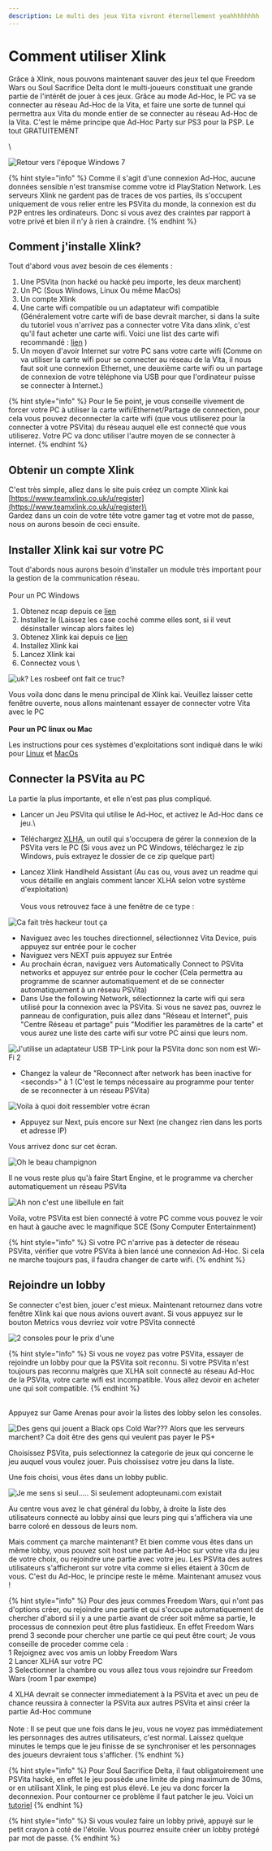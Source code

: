 ```yaml
---
description: Le multi des jeux Vita vivront éternellement yeahhhhhhhh
---
```


# Comment utiliser Xlink

Grâce à Xlink, nous pouvons maintenant sauver des jeux tel que Freedom Wars ou Soul Sacrifice Delta dont le multi-joueurs constituait une grande partie de l'intérêt de jouer à ces jeux. Grâce au mode Ad-Hoc, le PC va se connecter au réseau Ad-Hoc de la Vita, et faire une sorte de tunnel qui permettra aux Vita du monde entier de se connecter au réseau Ad-Hoc de la Vita.  C'est le même principe que Ad-Hoc Party sur PS3 pour la PSP. Le tout GRATUITEMENT

\


![Retour vers l'époque Windows 7](<../.gitbook/assets/image (26) (1).png>)

{% hint style="info" %}
Comme il s'agit d'une connexion Ad-Hoc, aucune données sensible n'est transmise comme votre id PlayStation Network. Les serveurs Xlink ne gardent pas de traces de vos parties, ils s'occupent uniquement de vous relier entre les PSVita du monde, la connexion est du P2P entres les ordinateurs. Donc si vous avez des craintes par rapport à votre privé et bien il n'y à rien à craindre.
{% endhint %}



## Comment j'installe Xlink?

Tout d'abord vous avez besoin de ces élements :&#x20;

1. Une PSVita (non hacké ou hacké peu importe, les deux marchent)
2. Un PC (Sous Windows, Linux Ou même MacOs)
3. Un compte Xlink
4. Une carte wifi compatible ou un adaptateur wifi compatible (Généralement votre carte wifi de base devrait marcher, si dans la suite du tutoriel vous n'arrivez pas a connecter votre Vita dans xlink, c'est qu'il faut acheter une carte wifi. Voici une list des carte wifi recommandé : [lien](https://www.teamxlink.co.uk/wiki/PSP\_WiFi\_Adapters) )
5. Un moyen d'avoir Internet sur votre PC sans votre carte wifi (Comme on va utiliser la carte wifi pour se connecter au réseau de la Vita, il nous faut soit une connexion Ethernet, une deuxième carte wifi ou un partage de connexion de votre téléphone via USB pour que l'ordinateur puisse se connecter à Internet.)

{% hint style="info" %}
Pour le 5e point, je vous conseille vivement de forcer votre PC à utiliser la carte wifi/Ethernet/Partage de connection, pour cela vous pouvez deconnecter la carte wifi (que vous utiliserez pour la connecter à votre PSVita) du réseau auquel elle est connecté que vous utiliserez.  Votre PC va donc utiliser l'autre moyen de se connecter à internet.
{% endhint %}

## Obtenir un compte Xlink&#x20;

C'est très simple, allez dans le site puis créez un compte Xlink kai\
[https://www.teamxlink.co.uk/u/register](https://www.teamxlink.co.uk/u/register)\
\
Gardez dans un coin de votre tête votre gamer tag et votre mot de passe, nous on aurons besoin de ceci ensuite.



## Installer Xlink kai sur votre PC

Tout d'abords nous aurons besoin d'installer un module très important pour la gestion de la communication réseau. \
\
Pour un PC Windows

1. Obtenez ncap depuis ce [lien](https://npcap.com/dist/npcap-1.60.exe)&#x20;
2. Installez le (Laissez les case coché comme elles sont, si il veut désinstaller wincap alors faites le)
3. Obtenez Xlink kai depuis ce [lien](https://www.teamxlink.co.uk/go?c=download)
4. Installez Xlink kai
5. Lancez Xlink kai
6. Connectez vous \


![uk? Les rosbeef ont fait ce truc?](<../.gitbook/assets/image (21) (1) (1) (1).png>)

Vous voila donc dans le menu principal de Xlink kai. Veuillez laisser cette fenêtre ouverte, nous allons maintenant essayer de connecter votre Vita avec le PC\
\
**Pour un PC linux ou Mac**

Les instructions pour ces systèmes d'exploitations sont indiqué dans le wiki pour [Linux](https://www.teamxlink.co.uk/wiki/Installing\_on\_Raspberry\_Pi) et [MacOs](https://www.teamxlink.co.uk/wiki/Installing\_on\_macOS)

## Connecter la PSVita au PC

La partie la plus importante, et elle n'est pas plus compliqué.



* Lancer un Jeu PSVita qui utilise le Ad-Hoc, et activez le Ad-Hoc dans ce jeu.\

* Téléchargez [XLHA](https://github.com/codedwrench/xlinkhandheldassistant/releases/tag/REL\_1\_2), un outil qui s'occupera de gérer la connexion de la PSVita vers le PC (Si vous avez un PC Windows, téléchargez le zip Windows, puis extrayez le dossier de ce zip quelque part)
* Lancez Xlink Handlheld Assistant (Au cas ou, vous avez un readme qui vous détaille en anglais comment lancer XLHA selon votre système d'exploitation)\
  \
  Vous vous retrouvez face à une fenêtre de ce type :&#x20;

![Ca fait très hackeur tout ça](<../.gitbook/assets/image (17).png>)

* Naviguez avec les touches directionnel, sélectionnez Vita Device, puis appuyez sur entrée pour le cocher
* Naviguez vers NEXT puis appuyez sur Entrée
* Au prochain écran, naviguez vers Automatically Connect to PSVita networks et appuyez sur entrée pour le cocher (Cela permettra au programme de scanner automatiquement et de se connecter automatiquement à un réseau PSVita)
* Dans Use the following Network, sélectionnez la carte wifi qui sera utilisé pour la connexion avec la PSVita. Si vous ne savez pas, ouvrez le panneau de configuration, puis allez dans "Réseau et Internet", puis "Centre Réseau et partage" puis "Modifier les paramètres de la carte" et vous aurez une liste des carte wifi sur votre PC ainsi que leurs nom.

![J'utilise un adaptateur USB TP-Link pour la PSVita donc son nom est Wi-Fi 2](<../.gitbook/assets/image (22) (1) (1) (1).png>)

* Changez la valeur de "Reconnect after network has been inactive for \<seconds>" à 1 (C'est le temps nécessaire au programme pour tenter de se reconnecter à un réseau PSVita)

![Voila à quoi doit ressembler votre écran](<../.gitbook/assets/image (20) (1) (1) (1).png>)

* Appuyez sur Next, puis encore sur Next (ne changez rien dans les ports et adresse IP)

Vous arrivez donc sur cet écran.&#x20;

![Oh le beau champignon](<../.gitbook/assets/image (16).png>)

Il ne vous reste plus qu'à faire Start Engine, et le programme va chercher automatiquement un réseau PSVita



![Ah non c'est une libellule en fait](<../.gitbook/assets/image (26) (1) (1).png>)

Voila, votre PSVita est bien connecté à votre PC comme vous pouvez le voir en haut à gauche avec le magnifique SCE (Sony Computer Entertainment)



{% hint style="info" %}
Si votre PC n'arrive pas à detecter de réseau PSVita, vérifier que votre PSVita à bien lancé une connexion Ad-Hoc. Si cela ne marche toujours pas, il faudra changer de carte wifi.
{% endhint %}

## Rejoindre un lobby&#x20;

Se connecter c'est bien, jouer c'est mieux. Maintenant retournez dans votre fenêtre Xlink kai que nous avions ouvert avant. Si vous appuyez sur le bouton Metrics vous devriez voir votre PSVita connecté&#x20;

![2 consoles pour le prix d'une](<../.gitbook/assets/image (21) (1) (1).png>)

&#x20;

{% hint style="info" %}
Si vous ne voyez pas votre PSVita, essayer de rejoindre un lobby pour que la PSVita soit reconnu. Si votre PSVita n'est toujours pas reconnu malgrès que XLHA soit connecté au réseau Ad-Hoc de la PSVita, votre carte wifi est incompatible. Vous allez devoir en acheter une qui soit compatible.
{% endhint %}

\
Appuyez sur Game Arenas pour avoir la listes des lobby selon les consoles.

![Des gens qui jouent a Black ops Cold War??? Alors que les serveurs marchent? Ca doit être des gens qui veulent pas payer le PS+](<../.gitbook/assets/image (28) (1).png>)

Choisissez PSVita, puis selectionnez la categorie de jeux qui concerne le jeu auquel vous voulez jouer. Puis choissisez votre jeu dans la liste.

Une fois choisi, vous êtes dans un lobby public.&#x20;

![Je me sens si seul..... Si seulement adopteunami.com existait](<../.gitbook/assets/image (19) (1).png>)

Au centre vous avez le chat général du lobby, à droite la liste des utilisateurs connecté au lobby ainsi que leurs ping qui s'affichera via une barre coloré en dessous de leurs nom.

Mais comment ça marche maintenant? Et bien comme vous êtes dans un même lobby, vous pouvez soit host une partie Ad-Hoc sur votre vita du jeu de votre choix, ou rejoindre une partie avec votre jeu. Les PSVita des autres utilisateurs s'afficheront sur votre vita comme si elles étaient à 30cm de vous. C'est du Ad-Hoc, le principe reste le même. Maintenant amusez vous !





{% hint style="info" %}
Pour des jeux commes Freedom Wars, qui n'ont pas d'options créer, ou rejoindre une partie et qui s'occupe automatiquement de chercher d'abord si il y a une partie avant de créer soit même sa partie, le processus de connexion peut être plus fastidieux. En effet Freedom Wars prend 3 seconde pour chercher une partie ce qui peut être court; Je vous conseille de proceder comme cela :  \
1 Rejoignez avec vos amis un lobby Freedom Wars\
2 Lancer XLHA sur votre PC\
3 Selectionner la chambre ou vous allez tous vous rejoindre sur Freedom Wars (room 1 par exempe)

4 XLHA devrait se connecter immediatement à la PSVita et avec un peu de chance reussira à connecter la PSVita aux autres PSVita et ainsi créer la partie Ad-Hoc commune\
\
Note : Il se peut que une fois dans le jeu, vous ne voyez pas immédiatement les personnages des autres utilisateurs, c'est normal. Laissez quelque minutes le temps que le jeu finisse de se synchroniser et les personnages des joueurs devraient tous s'afficher.
{% endhint %}

{% hint style="info" %}
Pour Soul Sacrifice Delta, il faut obligatoirement une PSVita hacké, en effet le jeu possède une limite de ping maximum de 30ms, or en utilisant Xlink, le ping est plus élevé. Le jeu va donc forcer la deconnexion. Pour contourner ce problème il faut patcher le jeu. Voici un [tutoriel](https://www.teamxlink.co.uk/wiki/Soul\_Sacrifice\_Delta)
{% endhint %}

{% hint style="info" %}
Si vous voulez faire un lobby privé, appuyé sur le petit crayon à coté de l'étoile. Vous pourrez ensuite créer un lobby protégé par mot de passe.&#x20;
{% endhint %}

